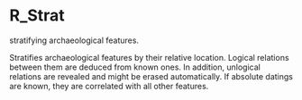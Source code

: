 # R_Strat
stratifying archaeological features.

Stratifies archaeological features by their relative 
    location. Logical relations between them are deduced from known
    ones. In addition, unlogical relations are revealed and might be 
    erased automatically. If absolute datings are known, they are 
    correlated with all other features.
